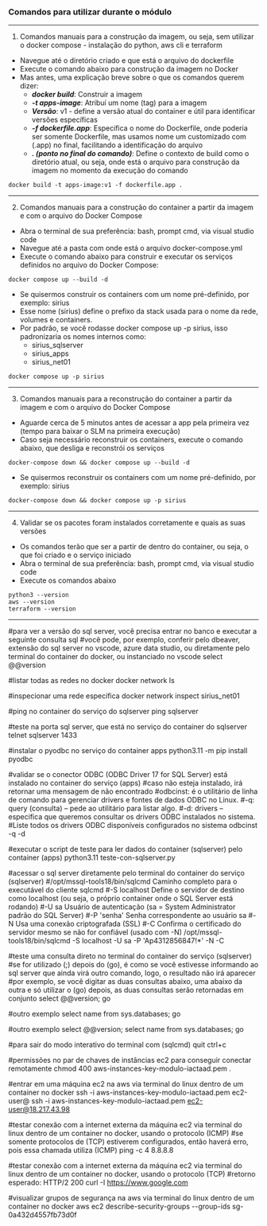 ### Comandos para utilizar durante o módulo

---

1. Comandos manuais para a construção da imagem, ou seja, sem utilizar o docker compose - instalação do python, aws cli e terraform
- Navegue até o diretório criado e que está o arquivo do dockerfile
- Execute o comando abaixo para construção da imagem no Docker
- Mas antes, uma explicação breve sobre o que os comandos querem dizer:
  - ***_docker build_***: Construir a imagem
  - ***_-t apps-image_***: Atribuí um nome (tag) para a imagem
  - ***_Versão_***: v1 - define a versão atual do container e útil para identificar versões específicas
  - ***_-f dockerfile.app_***: Especifica o nome do Dockerfile, onde poderia ser somente Dockerfile, mas usamos nome um customizado com (.app) no final, facilitando a identificação do arquivo
  - ***_. (ponto no final do comando)_***:  Define o contexto de build como o diretório atual, ou seja, onde está o arquivo para construção da imagem no momento da execução do comando

```
docker build -t apps-image:v1 -f dockerfile.app .
```

---

2. Comandos manuais para a construção do container a partir da imagem e com o arquivo do Docker Compose
- Abra o terminal de sua preferência: bash, prompt cmd, via visual studio code
- Navegue até a pasta com onde está o arquivo docker-compose.yml
- Execute o comando abaixo para construir e executar os serviços definidos no arquivo do Docker Compose:

```
docker compose up --build -d
```

- Se quisermos construir os containers com um nome pré-definido, por exemplo: sirius 
- Esse nome (sirius) define o prefixo da stack usada para o nome da rede, volumes e containers.
- Por padrão, se você rodasse docker compose up -p sirius, isso padronizaria os nomes internos como:
  - sirius_sqlserver
  - sirius_apps
  - sirius_net01

```
docker compose up -p sirius
```

---

3. Comandos manuais para a reconstrução do container a partir da imagem e com o arquivo do Docker Compose
- Aguarde cerca de 5 minutos antes de acessar a app pela primeira vez (tempo para baixar o SLM na primeira execução)
- Caso seja necessário reconstruir os containers, execute o comando abaixo, que desliga e reconstrói os serviços

```
docker-compose down && docker compose up --build -d
```

- Se quisermos reconstruir os containers com um nome pré-definido, por exemplo: sirius
```
docker-compose down && docker compose up -p sirius
```

---

4. Validar se os pacotes foram instalados corretamente e quais as suas versões
- Os comandos terão que ser a partir de dentro do container, ou seja, o que foi criado e o serviço iniciado
- Abra o terminal de sua preferência: bash, prompt cmd, via visual studio code
- Execute os comandos abaixo
```
python3 --version
aws --version
terraform --version
```
---

#para ver a versão do sql server, você precisa entrar no banco e executar a seguinte consulta sql
#você pode, por exemplo, conferir pelo dbeaver, extensão do sql server no vscode, azure data studio, ou diretamente pelo terminal do container do docker, ou instanciado no vscode
select @@version

#listar todas as redes no docker
docker network ls

#inspecionar uma rede específica
docker network inspect sirius_net01

#ping no container do serviço do sqlserver
ping sqlserver

#teste na porta sql server, que está no serviço do container do sqlserver
telnet sqlserver 1433

#instalar o pyodbc no serviço do container apps
python3.11 -m pip install pyodbc

#validar se o conector ODBC (ODBC Driver 17 for SQL Server) está instalado no container do serviço (apps)
#caso não esteja instalado, irá retornar uma mensagem de não encontrado
#odbcinst: é o utilitário de linha de comando para gerenciar drivers e fontes de dados ODBC no Linux.
#-q: query (consulta) – pede ao utilitário para listar algo.
#-d: drivers – especifica que queremos consultar os drivers ODBC instalados no sistema.
#Liste todos os drivers ODBC disponíveis configurados no sistema
odbcinst -q -d

#executar o script de teste para ler dados do container (sqlserver) pelo container (apps)
python3.11 teste-con-sqlserver.py

#acessar o sql server diretamente pelo terminal do container do serviço (sqlserver)
#/opt/mssql-tools18/bin/sqlcmd	Caminho completo para o executável do cliente sqlcmd
#-S localhost	Define o servidor de destino como localhost (ou seja, o próprio container onde o SQL Server está rodando)
#-U sa	Usuário de autenticação (sa = System Administrator padrão do SQL Server)
#-P 'senha'	Senha correspondente ao usuário sa
#-N	Usa uma conexão criptografada (SSL)
#-C	Confirma o certificado do servidor mesmo se não for confiável (usado com -N)
/opt/mssql-tools18/bin/sqlcmd -S localhost -U sa -P 'Ap4312856847!*' -N -C

#teste uma consulta direto no terminal do container do serviço (sqlserver)
#se for utilizado (;) depois do (go), é como se você estivesse informando ao sql server que ainda virá outro comando, logo, o resultado não irá aparecer
#por exemplo, se você digitar as duas consultas abaixo, uma abaixo da outra e só utilizar o (go) depois, as duas consultas serão retornadas em conjunto
select @@version;
go

#outro exemplo
select name from sys.databases;
go

#outro exemplo
select @@version;
select name from sys.databases;
go

#para sair do modo interativo do terminal com (sqlcmd)
quit
ctrl+c

#permissões no par de chaves de instâncias ec2 para conseguir conectar remotamente
chmod 400 aws-instances-key-modulo-iactaad.pem .

#entrar em uma máquina ec2 na aws via terminal do linux dentro de um container no docker
ssh -i aws-instances-key-modulo-iactaad.pem ec2-user@<ip-public>
ssh -i aws-instances-key-modulo-iactaad.pem ec2-user@18.217.43.98

#testar conexão com a internet externa da máquina ec2 via terminal do linux dentro de um container no docker, usando o protocolo (ICMP)
#se somente protocolos de (TCP) estiverem configurados, então haverá erro, pois essa chamada utiliza (ICMP)
ping -c 4 8.8.8.8

#testar conexão com a internet externa da máquina ec2 via terminal do linux dentro de um container no docker, usando o protocolo (TCP)
#retorno esperado: HTTP/2 200
curl -I https://www.google.com

#visualizar grupos de segurança na aws via terminal do linux dentro de um container no docker
aws ec2 describe-security-groups --group-ids sg-0a432d4557fb73d0f
